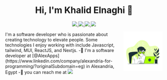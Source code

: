 <h1 align="center">Hi, I'm Khalid Elnaghi 👋</h1>
        <p align="center">
          <a href="https://twitter.com/khalidelnaghii" target="_blank">
            <img src="https://img.shields.io/badge/twitter-%231FA1F1?style=flat&logo=twitter&logoColor=white" />
          </a>
          <a href="https://www.linkedin.com/in/khaidelnaghi/" target="_blank">
            <img src="https://img.shields.io/badge/linkedin-%230177B5?style=flat&logo=linkedin&logoColor=white" />
          </a>
          <a href="https://web.facebook.com/khalidelnaghi/" target="_blank">
            <img src="https://img.shields.io/badge/facebook-%23E4415F?style=flat&logo=facebook&color=white&logoColor=blue&labelColor=white" />
          </a>
          <a href="https://www.instagram.com/khalidelnaghi" target="_blank">
            <img src="https://img.shields.io/badge/instagram-%23E4415F?style=flat&logo=instagram&logoColor=white" />
          </a>
        </p>
        <img
          src="https://github.com/KhalidElnaghi/KhalidElnaghi/blob/main/image.png"
          align="right"
          width="25%"
          height="25%"
          borderRadius="50px"
        />
        I'm a software developer who is passionate about creating technology to elevate people. Some
        technologies I enjoy working with include Javascript, tailwind, MUI, ReactJS, and Nextjs.
        -🔭 I'm a software developer at [@AlexApps](https://www.linkedin.com/company/alexandria-for-programming/?originalSubdomain=eg) in Alexandria, Egypt 
        -💬 you can reach me at <a href="mailto:khalidelnaghii@gmail.com"> <img src="https://img.shields.io/badge/gmail-fff?style=flat&logo=gmail" /> </a>
